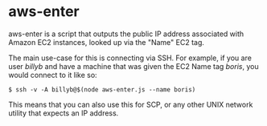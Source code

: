 ﻿aws-enter
===================


aws-enter is a script that outputs the public IP address associated with Amazon EC2 instances, looked up via the "Name" EC2 tag. 

The main use-case for this is connecting via SSH. For example, if you are user *billyb* and have a machine that was given the EC2 Name tag *boris*, you would connect to it like so: 

    $ ssh -v -A billyb@$(node aws-enter.js --name boris)
This means that you can also use this for SCP, or any other UNIX network utility that expects an IP address. 